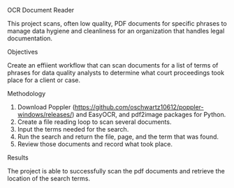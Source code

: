 OCR Document Reader

This project scans, often low quality, PDF documents for specific phrases to manage data hygiene and cleanliness for an organization that handles legal documentation.

Objectives

Create an effiient workflow that can scan documents for a list of terms of phrases for data quality analysts to determine what court proceedings took place for a client or case. 

Methodology

1. Download Poppler (https://github.com/oschwartz10612/poppler-windows/releases/) and EasyOCR, and pdf2image packages for Python.
2. Create a file reading loop to scan several documents.
3. Input the terms needed for the search.
4. Run the search and return the file, page, and the term that was found.
5. Review those documents and record what took place.

Results

The project is able to successfully scan the pdf documents and retrieve the location of the search terms. 
